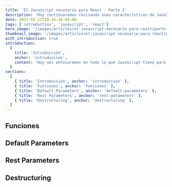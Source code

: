 ```yaml
---
title: 'El Javascript necesario para React - Parte 2'
description: 'Hoy continuaremos revisando esas características de JavaScript que no ayudarán al momento de estar desarrollando en React. Revisaremos Funciones, Default Parameters, Rest Parameters y Destructuring. Aprendamos juntos lo que JavaScript tiene para enseñarnos.'
date: 2021-02-22T20:34:16-03:00
tags: ['introduction', 'javascript', 'react']
hero_image: '/images/articles/el-javascript-necesario-para-react/parte-2/el-javascript-necesario-para-react-parte-2.png'
thumbnail_image: '/images/articles/el-javascript-necesario-para-react/parte-2/thumbnail.png'
with_introduction: true
introduction:
  {
    title: 'Introducción',
    anchor: 'introduccion',
    content: 'Hoy nos enfocaremos en todo lo que JavaScript tiene para ofrecernos en **funciones**, viendo como podemos declararlas, sus argumentos y como trabajar con estos. _¡Ya cada vez falta menos!_',
  }
sections:
  [
    { title: 'Introducción', anchor: 'introduccion' },
    { title: 'Funciones', anchor: 'funciones' },
    { title: 'Default Parameters', anchor: 'default-parameters' },
    { title: 'Rest Parameters', anchor: 'rest-parameters' },
    { title: 'Destructuring', anchor: 'destructuring' },
  ]
---
```


<h2 id="funciones">Funciones</h2>

<h2 id="default-parameters">Default Parameters</h2>

<h2 id="rest-parameters">Rest Parameters</h2>

<h2 id="destructuring">Destructuring</h2>
